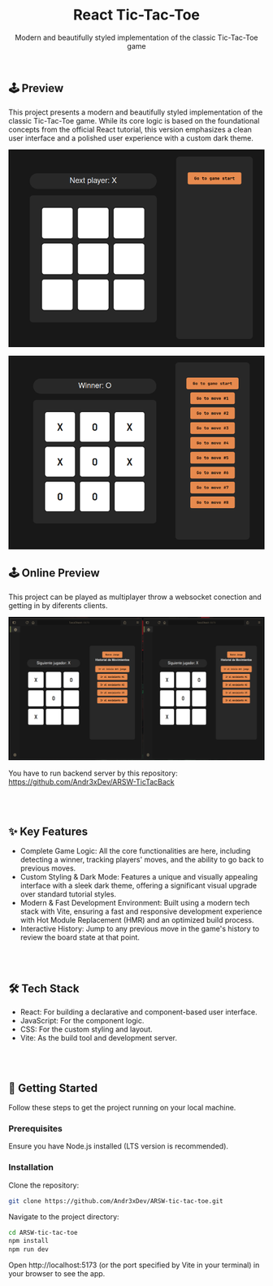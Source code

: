 <div align="center">
    <h1 align="center">React Tic-Tac-Toe</h1>
    <p align="center">
Modern and beautifully styled implementation of the classic Tic-Tac-Toe game
    </p>
</div>

</br>


## 🕹️ Preview

This project presents a modern and beautifully styled implementation of the classic Tic-Tac-Toe game. While its core logic is based on the foundational concepts from the official React tutorial, this version emphasizes a clean user interface and a polished user experience with a custom dark theme.

![Game Preview](docs/game1.png)

![Game Preview](docs/game2.png)

## 🕹️ Online Preview

This project can be played as multiplayer throw a websocket conection and getting in by diferents clients.

![Game Preview](docs/online.png)

You have to run backend server by this repository: https://github.com/Andr3xDev/ARSW-TicTacBack

</br>
</br>

## ✨ Key Features

* Complete Game Logic: All the core functionalities are here, including detecting a winner, tracking players' moves, and the ability to go back to previous moves.
* Custom Styling & Dark Mode: Features a unique and visually appealing interface with a sleek dark theme, offering a significant visual upgrade over standard tutorial styles.
* Modern & Fast Development Environment: Built using a modern tech stack with Vite, ensuring a fast and responsive development experience with Hot Module Replacement (HMR) and an optimized build process.
* Interactive History: Jump to any previous move in the game's history to review the board state at that point.

</br>
</br>

## 🛠️ Tech Stack

- React: For building a declarative and component-based user interface.
- JavaScript: For the component logic.
- CSS: For the custom styling and layout.
- Vite: As the build tool and development server.

</br>
</br>

## 🚀 Getting Started

Follow these steps to get the project running on your local machine.

### Prerequisites
Ensure you have Node.js installed (LTS version is recommended).

### Installation

Clone the repository:

```sh
git clone https://github.com/Andr3xDev/ARSW-tic-tac-toe.git
```

Navigate to the project directory:

```sh
cd ARSW-tic-tac-toe
npm install
npm run dev
```

Open http://localhost:5173 (or the port specified by Vite in your terminal) in your browser to see the app.
